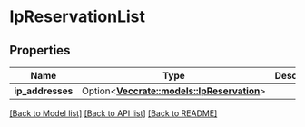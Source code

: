 # IpReservationList

## Properties

Name | Type | Description | Notes
------------ | ------------- | ------------- | -------------
**ip_addresses** | Option<[**Vec<crate::models::IpReservation>**](IPReservation.md)> |  | [optional]

[[Back to Model list]](../README.md#documentation-for-models) [[Back to API list]](../README.md#documentation-for-api-endpoints) [[Back to README]](../README.md)



